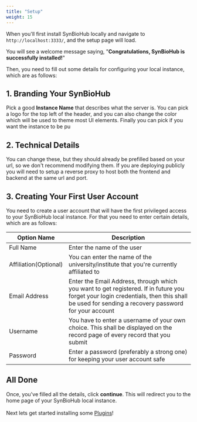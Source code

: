 ```yaml
---
title: "Setup"
weight: 15
---
```


When you'll first install SynBioHub locally and navigate to ```http://localhost:3333/```, and the setup page will load.

You will see a welcome message saying, "**Congratulations, SynBioHub is successfully installed!**"

Then, you need to fill out some details for configuring your local instance, which are as follows:

## 1. Branding Your SynBioHub

Pick a good **Instance Name** that describes what the server is. You can pick a logo for the top left of the header, and you can also change the color which will be used to theme most UI elements.
Finally you can pick if you want the instance to be pu

## 2. Technical Details

You can change these, but they should already be prefilled based on your url, so we don't recommend modifying them. If you are deploying publicly you will need to setup a reverse proxy to host both the frontend and backend at the same url and port.

## 3. Creating Your First User Account

You need to create a user account that will have the first privileged access to your SynBioHub local instance. For that you need to enter certain details, which are as follows:

| Option Name | Description   |
|-------------|----------|
| Full Name   | Enter the name of the user|
| Affiliation(Optional)| You can enter the name of the university/institute that you're currently affiliated to| 
| Email Address| Enter the Email Address, through which you want to get registered. If in future you forget your login credentials, then this shall be used for sending a recovery password for your account| 
| Username | You have to enter a username of your own choice. This shall be displayed on the record page of every record that you submit|
|Password | Enter a password (preferably a strong one) for keeping your user account safe|

<!-- ## 4. Setting up External Authorization Provider

External authentication basically, is the use of third-party authentication sources to decide whether a user should be allowed access to a system, and often what level of access an authenticated user enjoys on a system.

For a SynBioHub local instance, you've got 2 options i.e, **none** or **google**. If you'll select none as your preferred authorisation provider then, you simply have to click **continue**. 

To be able to use Google for authentication, you first need to register with them. This is done at their developer **[console](https://console.developers.google.com/)**. To learn more about using google as your service provider, click **[here](https://docs.identityserver.io/en/release/quickstarts/4_external_authentication.html#adding-google-support)**. Now, if you select google as your preferred authorisation provider, then the you have to provide certain values for the following options:

| Option Name         | Description        | 
|---------------------|--------------------|
| Client ID | This is an identification string that is provided to every user by google. This number is unique for each user. For an example: **XXXXXXXXXXXXXXXXXXXX.apps.googleusercontent.com**, this is how a client ID provided by google looks.|
| Client Secret | Client secret values are created for the app by the external authentication provider when the app is registered with the provider and it is a unique identification string. |
| Redirect URL | This is the path in your application that users are redirected to after they have authenticated with Google. The path will be appended with the authorisation code for access. It must have a protocol and cannot contain URL fragments or relative paths. Also, make sure it is not a public IP address.|
-------------------------------------------------------------------------------

If you want to obtain your client ID and client secret, you can visit **[Google's documentation](https://developers.google.com/adwords/api/docs/guides/authentication)** for further reference.  -->

## All Done
Once, you've filled all the details, click **continue**. This will redirect you to the home page of your SynBioHub local instance.\
\
Next lets get started installing some [Plugins](/plugins)!
